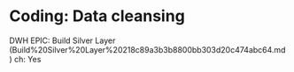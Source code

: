 # Coding: Data cleansing

DWH EPIC: Build Silver Layer (Build%20Silver%20Layer%20218c89a3b3b8800bb303d20c474abc64.md)
ch: Yes
